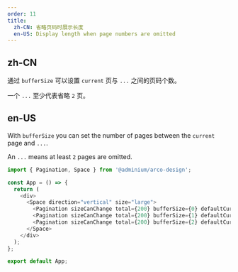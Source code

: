 ```yaml
---
order: 11
title:
  zh-CN: 省略页码时展示长度
  en-US: Display length when page numbers are omitted
---
```


## zh-CN

通过 `bufferSize` 可以设置 `current` 页与 `...` 之间的页码个数。


一个 `...` 至少代表省略 `2` 页。

## en-US

With `bufferSize` you can set the number of pages between the `current` page and `...`.

An `...` means at least `2` pages are omitted.

```js
import { Pagination, Space } from '@adminium/arco-design';

const App = () => {
  return (
    <div>
      <Space direction="vertical" size="large">
        <Pagination sizeCanChange total={200} bufferSize={0} defaultCurrent={10} />
        <Pagination sizeCanChange total={200} bufferSize={1} defaultCurrent={10} />
        <Pagination sizeCanChange total={200} bufferSize={2} defaultCurrent={10} />
      </Space>
    </div>
  );
};

export default App;
```
